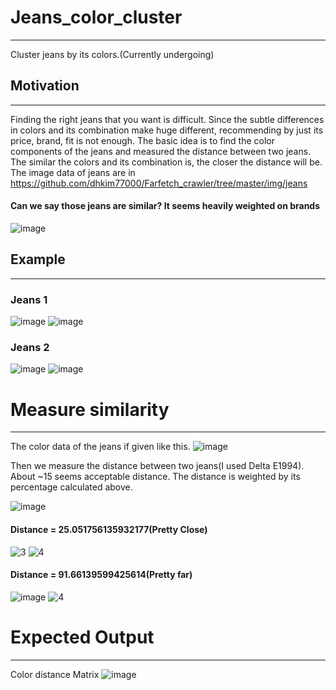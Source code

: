 # Jeans_color_cluster
---
Cluster jeans by its colors.(Currently undergoing)

## Motivation
---
Finding the right jeans that you want is difficult. Since the subtle differences in colors and its combination make huge different, recommending by just its price, brand, fit is not enough. The basic idea is to find the color components of the jeans and measured the distance between two jeans. The similar the colors and its combination is, the closer the distance will be. The image data of jeans are in https://github.com/dhkim77000/Farfetch_crawler/tree/master/img/jeans

#### Can we say those jeans are similar? It seems heavily weighted on brands
![image](https://user-images.githubusercontent.com/89527573/174465967-b865d069-961e-4c5d-a897-42a65c52a1be.png)


## Example
---
### Jeans 1

![image](https://user-images.githubusercontent.com/89527573/174468429-0b41349e-7bdf-418b-bd31-78deceb0f639.png)
![image](https://user-images.githubusercontent.com/89527573/174468427-5b4faedf-b09b-4fdf-b8b2-2835fc5914c9.png)

### Jeans 2

![image](https://user-images.githubusercontent.com/89527573/174468435-d9aa4a04-4243-4099-89d2-ab0c8d5ab457.png)
![image](https://user-images.githubusercontent.com/89527573/174468436-21451931-5724-44f4-9684-287f09301d35.png)


# Measure similarity
---

The color data of the jeans if given like this.
![image](https://user-images.githubusercontent.com/89527573/174468417-0c016865-01bd-4c54-abd4-a26a9f43d32b.png)

Then we measure the distance between two jeans(I used Delta E1994). About ~15 seems acceptable distance.
The distance is weighted by its percentage calculated above.

![image](https://user-images.githubusercontent.com/89527573/174468409-56406fd2-c337-4f76-8225-62151b56258e.png)

#### Distance = 25.051756135932177(Pretty Close)
![3](https://user-images.githubusercontent.com/89527573/174489847-7181a63a-8f59-47cd-9d8d-ca07248c4919.jpg)
![4](https://user-images.githubusercontent.com/89527573/174489860-e9dd5de8-76f7-4e46-bb33-342955a7781c.jpg)

#### Distance = 91.66139599425614(Pretty far)

![image](https://user-images.githubusercontent.com/89527573/174490568-eecef2e2-aa9c-4f74-836a-e6e869678a41.png)
![4](https://user-images.githubusercontent.com/89527573/174489860-e9dd5de8-76f7-4e46-bb33-342955a7781c.jpg)


# Expected Output
---
Color distance Matrix
![image](https://user-images.githubusercontent.com/89527573/174491104-0bbbff35-6e94-4121-953f-ff967eb17a5a.png)



